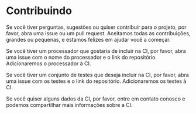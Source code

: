 # Contribuindo

Se você tiver perguntas, sugestões ou quiser contribuir para o projeto, por favor, abra uma issue ou um pull request. Aceitamos todas as contribuições, grandes ou pequenas, e estamos felizes em ajudar você a começar.

Se você tiver um processador que gostaria de incluir na CI, por favor, abra uma issue com o nome do processador e o link do repositório. Adicionaremos o processador à CI.

Se você tiver um conjunto de testes que deseja incluir na CI, por favor, abra uma issue com os testes e o link do repositório. Adicionaremos os testes à CI.

Se você quiser alguns dados da CI, por favor, entre em contato conosco e podemos compartilhar mais informações sobre a CI.